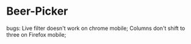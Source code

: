 # Beer-Picker

bugs:
Live filter doesn't work on chrome mobile; 
Columns don't shift to three on Firefox mobile;
